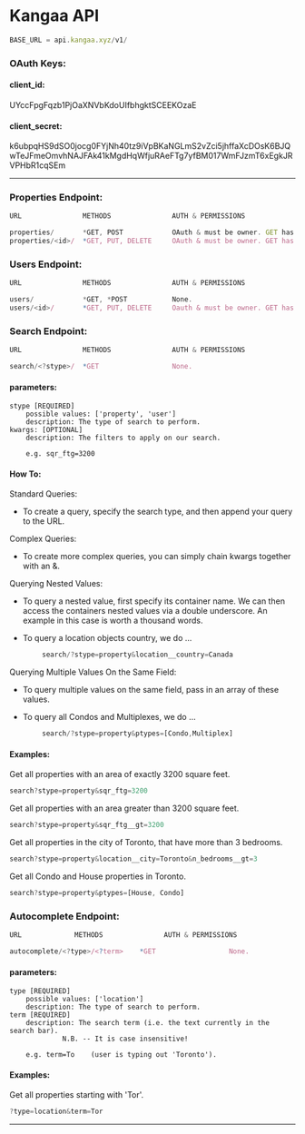# Kangaa API

```javascript
BASE_URL = api.kangaa.xyz/v1/
```

### OAuth Keys:

#### client_id:

UYccFpgFqzb1PjOaXNVbKdoUIfbhgktSCEEKOzaE

#### client_secret:
k6ubpqHS9dSO0jocg0FYjNh40tz9iVpBKaNGLmS2vZci5jhffaXcDOsK6BJQwTeJFmeOmvhNAJFAk41kMgdHqWfjuRAeFTg7yfBM017WmFJzmT6xEgkJRVPHbR1cqSEm

---

### Properties Endpoint:
```javascript
URL               METHODS               AUTH & PERMISSIONS

properties/       *GET, POST         	OAuth & must be owner. GET has none.
properties/<id>/  *GET, PUT, DELETE  	OAuth & must be owner. GET has none.
```

### Users Endpoint:
```javascript
URL               METHODS               AUTH & PERMISSIONS

users/            *GET, *POST         	None.
users/<id>/       *GET, PUT, DELETE  	Oauth & must be owner. GET has none.
```

### Search Endpoint:

```javascript
URL               METHODS               AUTH & PERMISSIONS

search/<?stype>/  *GET               	None.
```

#### parameters:
	stype [REQUIRED]
		possible values: ['property', 'user']
		description: The type of search to perform.
	kwargs: [OPTIONAL]
		description: The filters to apply on our search.

		e.g. sqr_ftg=3200

#### How To:



Standard Queries:

- To create a query, specify the search type, and then append your query to the
  URL.

Complex Queries:

- To create more complex queries, you can simply chain kwargs together with an &.

Querying Nested Values:

- To query a nested value, first specify its container name. We can then access
  the containers nested values via a double underscore. An example in this case
  is worth a thousand words.

- To query a location objects country, we do ...
```javascript
		search/?stype=property&location__country=Canada
```

Querying Multiple Values On the Same Field:

- To query multiple values on the same field, pass in an array of these values.

- To query all Condos and Multiplexes, we do ...
```javascript
		search/?stype=property&ptypes=[Condo,Multiplex]
```

#### Examples:

Get all properties with an area of exactly 3200 square feet.
```javascript
search?stype=property&sqr_ftg=3200
```
Get all properties with an area greater than 3200 square feet.
```javascript
search?stype=property&sqr_ftg__gt=3200
```
Get all properties in the city of Toronto, that have more than 3 bedrooms.
```javascript
search?stype=property&location__city=Toronto&n_bedrooms__gt=3
```
Get all Condo and House properties in Toronto.
```javascript
search?stype=property&ptypes=[House, Condo]
```

### Autocomplete Endpoint:

```javascript
URL				METHODS               AUTH & PERMISSIONS

autocomplete/<?type>/<?term>	*GET                  None.
```

#### parameters:
	type [REQUIRED]
		possible values: ['location']
		description: The type of search to perform.
	term [REQUIRED]
		description: The search term (i.e. the text currently in the search bar).
			     N.B. -- It is case insensitive!

		e.g. term=To	(user is typing out 'Toronto').

#### Examples:

Get all properties starting with 'Tor'.
```javascript
?type=location&term=Tor
```
---
